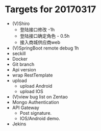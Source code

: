 # Targets for 20170317

- (V)Shiro
  - 登陆接口修改 -1h
  - 登陆接口确定角色 - 0.5h
  - 接入商城供应商web
- (V)SpringBoot remote debug 1h
- seckill
- Docker
- Git branch
- Api version
- wrap RestTemplate
- upload
  - upload Android
  - upload IOS
- (V)view bug list on Zentao
- Mongo Authentication
- API Gateway
  - Post signature.
  - IOS/Android demo.
- Jekins
